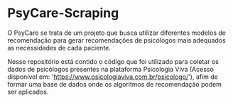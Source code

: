 # PsyCare-Scraping
 
O PsyCare se trata de um projeto que busca utilizar diferentes modelos de recomendação para gerar recomendações de psicólogos mais adequados as necessidades de cada paciente. 

Nesse repositório está contido o código que foi utilizado para coletar os dados de psicólogos presentes na plataforma Psicologia Viva (Acesso disponível em: 'https://www.psicologiaviva.com.br/psicologo/'), afim de formar uma base de dados onde os algoritmos de recomendação podem ser aplicados.
